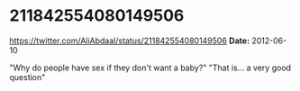 # 211842554080149506
https://twitter.com/AliAbdaal/status/211842554080149506
**Date:** 2012-06-10

"Why do people have sex if they don't want a baby?" "That is... a very good question"
